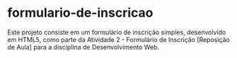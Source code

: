 # formulario-de-inscricao
 Este projeto consiste em um formulário de inscrição simples, desenvolvido em HTML5, como parte da Atividade 2 - Formulário de Inscrição [Reposição de Aula] para a disciplina de Desenvolvimento Web.
